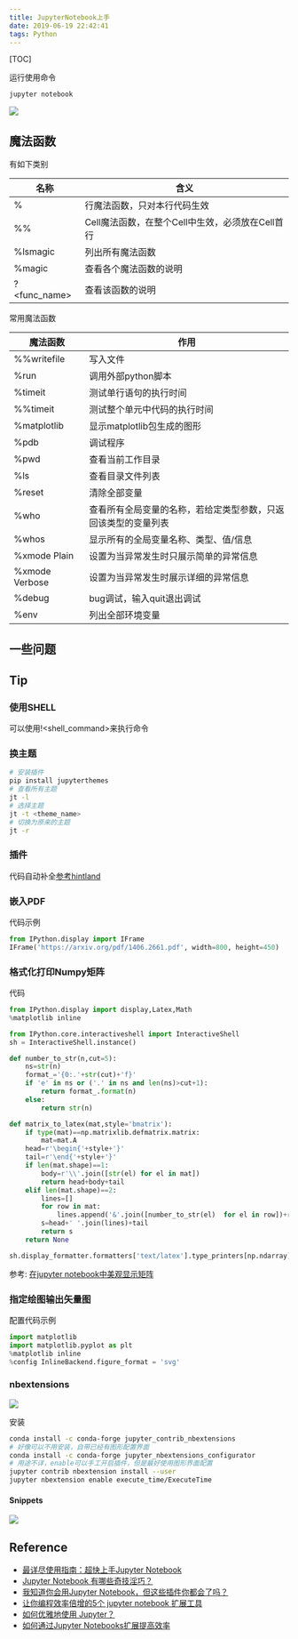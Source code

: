 ```yaml
---
title: JupyterNotebook上手
date: 2019-06-19 22:42:41
tags: Python
---
```


[TOC]

运行使用命令
```bash
jupyter notebook
```
![](http://slblogimg.oss-cn-beijing.aliyuncs.com/images/20190619/jn-overview.png)

<!--more-->
## 魔法函数
有如下类别

| 名称 | 含义 |
|---|---|
| % | 行魔法函数，只对本行代码生效 |
| %% | Cell魔法函数，在整个Cell中生效，必须放在Cell首行 |
| %lsmagic | 列出所有魔法函数 |
| %magic | 查看各个魔法函数的说明 |
| ?<func_name> | 查看该函数的说明 |

常用魔法函数

| 魔法函数 | 作用 |
|---|---|
| %%writefile | 写入文件 |
| %run | 调用外部python脚本 |
| %timeit | 测试单行语句的执行时间 |
| %%timeit | 测试整个单元中代码的执行时间 |
| %matplotlib | 显示matplotlib包生成的图形 |
| %pdb | 调试程序 |
| %pwd | 查看当前工作目录 |
| %ls | 查看目录文件列表 |
| %reset | 清除全部变量 |
| %who | 查看所有全局变量的名称，若给定类型参数，只返回该类型的变量列表 |
| %whos | 显示所有的全局变量名称、类型、值/信息 |
| %xmode Plain | 设置为当异常发生时只展示简单的异常信息 |
| %xmode Verbose | 设置为当异常发生时展示详细的异常信息 |
| %debug | bug调试，输入quit退出调试 |
| %env | 列出全部环境变量 |

## 一些问题

## Tip
### 使用SHELL
可以使用!<shell_command>来执行命令

### 换主题
```bash
# 安装插件
pip install jupyterthemes
# 查看所有主题
jt -l
# 选择主题
jt -t <theme_name>
# 切换为原来的主题
jt -r
```

### 插件
代码自动补全[参考hintland](https://www.jianshu.com/p/0ab80f63af8a)

### 嵌入PDF
代码示例
```python
from IPython.display import IFrame
IFrame('https://arxiv.org/pdf/1406.2661.pdf', width=800, height=450)
```

### 格式化打印Numpy矩阵
代码
```python
from IPython.display import display,Latex,Math
%matplotlib inline

from IPython.core.interactiveshell import InteractiveShell
sh = InteractiveShell.instance()

def number_to_str(n,cut=5):
    ns=str(n)
    format_='{0:.'+str(cut)+'f}'
    if 'e' in ns or ('.' in ns and len(ns)>cut+1):
        return format_.format(n)
    else:
        return str(n)

def matrix_to_latex(mat,style='bmatrix'):
    if type(mat)==np.matrixlib.defmatrix.matrix:
        mat=mat.A
    head=r'\begin{'+style+'}'
    tail=r'\end{'+style+'}'
    if len(mat.shape)==1:
        body=r'\\'.join([str(el) for el in mat])
        return head+body+tail
    elif len(mat.shape)==2:
        lines=[]
        for row in mat:
            lines.append('&'.join([number_to_str(el)  for el in row])+r'\\')
        s=head+' '.join(lines)+tail
        return s
    return None

sh.display_formatter.formatters['text/latex'].type_printers[np.ndarray]=matrix_to_latex
```
参考: [在jupyter notebook中美观显示矩阵](https://zhuanlan.zhihu.com/p/20855276)

### 指定绘图输出矢量图
配置代码示例
```python
import matplotlib
import matplotlib.pyplot as plt
%matplotlib inline
%config InlineBackend.figure_format = 'svg'
```

### nbextensions
![](http://slblogimg.oss-cn-beijing.aliyuncs.com/images/20190619/nbextension.png)

安装
```bash
conda install -c conda-forge jupyter_contrib_nbextensions
# 好像可以不用安装，自带已经有图形配置界面
conda install -c conda-forge jupyter_nbextensions_configurator
# 用途不详，enable可以手工开启插件，但是最好使用图形界面配置
jupyter contrib nbextension install --user
jupyter nbextension enable execute_time/ExecuteTime
```

#### Snippets
![](http://slblogimg.oss-cn-beijing.aliyuncs.com/images/20190619/jn-snippets.png)


## Reference
* [最详尽使用指南：超快上手Jupyter Notebook](https://zhuanlan.zhihu.com/p/32320214)
* [Jupyter Notebook 有哪些奇技淫巧？](https://www.zhihu.com/question/266988943/answer/632279672)
* [我知道你会用Jupyter Notebook，但这些插件你都会了吗？](https://zhuanlan.zhihu.com/p/52890101)
* [让你编程效率倍增的5个 jupyter notebook 扩展工具](https://zhuanlan.zhihu.com/p/36389916)
* [如何优雅地使用 Jupyter？](https://www.zhihu.com/question/59392251)
* [如何通过Jupyter Notebooks扩展提高效率](https://zhuanlan.zhihu.com/p/58798200)


